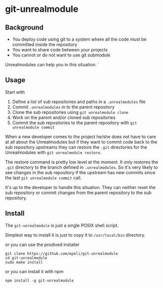 
# git-unrealmodule

## Background

- You deploy code using git to a system where all the code must be committed inside the repository
- You want to share code between your projects
- You cannot or do not want to use git submodule

Unrealmodules can help you in this situation. `

## Usage

Start with

1. Define a list of sub repositories and paths in a `.unrealmodules` file
2. Commit `.unrealmodules` in to the parent repository
3. Clone the sub repositories using `git unrealmodule clone`
4. Work on the parent and/or cloned sub repositories
5. Commit the sub repositories to the parent repository with `git unrealmodule commit`

When a new developer comes to the project he/she does not have to care at all about
the Unrealmodules but if they want to commit code back to the sub repository upstreams
they can restore the `.git` directories for the Unrealmodules with `git unrealmodule restore`.

The restore command is pretty low level at the moment.
It only restores the `.git` directory to the branch defined in `.unrealmodules`.
So it's very likely to see changes in the sub repository if the upstream has new commits
since the last `git unrealmodule commit` call.

It's up to the developer to handle this situation. They can neither reset the sub repository
or commit changes from the parent repository to the sub repository.

## Install

The `git-unrealmodule` is just a single POSIX shell script.

Simplest way to install it is just to copy it to `/usr/local/bin` directory.

or you can use the prodived installer

    git clone https://github.com/epeli/git-unrealmodule
    cd git-unrealmodule
    sudo make install

or you can install it with npm

    npm install -g git-unrealmodule

